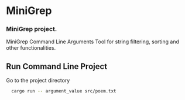 # MiniGrep

### MiniGrep project.

MiniGrep Command Line Arguments Tool for string filtering, sorting and other functionalities.

## Run Command Line Project

Go to the project directory

```bash
  cargo run -- argument_value src/poem.txt
```
